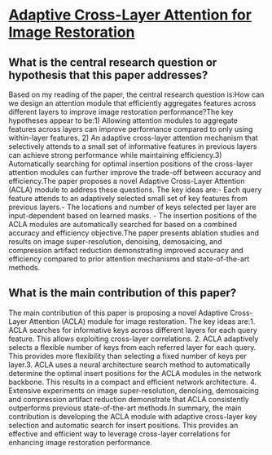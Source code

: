 # [Adaptive Cross-Layer Attention for Image Restoration](https://arxiv.org/abs/2203.03619v3)

## What is the central research question or hypothesis that this paper addresses?

Based on my reading of the paper, the central research question is:How can we design an attention module that efficiently aggregates features across different layers to improve image restoration performance?The key hypotheses appear to be:1) Allowing attention modules to aggregate features across layers can improve performance compared to only using within-layer features. 2) An adaptive cross-layer attention mechanism that selectively attends to a small set of informative features in previous layers can achieve strong performance while maintaining efficiency.3) Automatically searching for optimal insertion positions of the cross-layer attention modules can further improve the trade-off between accuracy and efficiency.The paper proposes a novel Adaptive Cross-Layer Attention (ACLA) module to address these questions. The key ideas are:- Each query feature attends to an adaptively selected small set of key features from previous layers.- The locations and number of keys selected per layer are input-dependent based on learned masks. - The insertion positions of the ACLA modules are automatically searched for based on a combined accuracy and efficiency objective.The paper presents ablation studies and results on image super-resolution, denoising, demosaicing, and compression artifact reduction demonstrating improved accuracy and efficiency compared to prior attention mechanisms and state-of-the-art methods.


## What is the main contribution of this paper?

The main contribution of this paper is proposing a novel Adaptive Cross-Layer Attention (ACLA) module for image restoration. The key ideas are:1. ACLA searches for informative keys across different layers for each query feature. This allows exploiting cross-layer correlations. 2. ACLA adaptively selects a flexible number of keys from each referred layer for each query. This provides more flexibility than selecting a fixed number of keys per layer.3. ACLA uses a neural architecture search method to automatically determine the optimal insert positions for the ACLA modules in the network backbone. This results in a compact and efficient network architecture. 4. Extensive experiments on image super-resolution, denoising, demosaicing and compression artifact reduction demonstrate that ACLA consistently outperforms previous state-of-the-art methods.In summary, the main contribution is developing the ACLA module with adaptive cross-layer key selection and automatic search for insert positions. This provides an effective and efficient way to leverage cross-layer correlations for enhancing image restoration performance.
